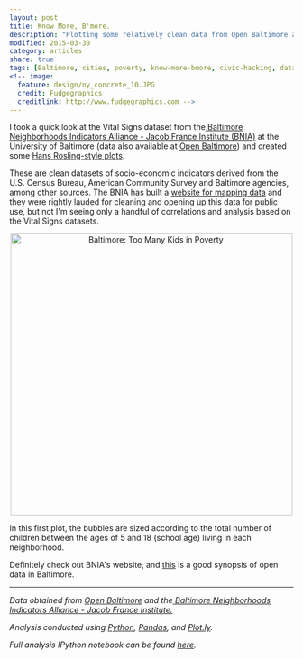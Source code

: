 ```yaml
---
layout: post
title: Know More, B'more.
description: "Plotting some relatively clean data from Open Baltimore and Baltimore Neighborhood Indicators Alliance."
modified: 2015-03-30
category: articles
share: true
tags: [Baltimore, cities, poverty, know-more-bmore, civic-hacking, data-journalism]
<!-- image:
  feature: design/ny_concrete_10.JPG
  credit: Fudgegraphics
  creditlink: http://www.fudgegraphics.com -->
---
```


I took a quick look at the Vital Signs dataset from the<a href='http://www.bniajfi.org/indicators'> Baltimore Neighborhoods Indicators Alliance - Jacob France Institute (BNIA)</a> at the University of Baltimore (data also available at <a href='http://data.baltimorecity.gov/'>Open Baltimore</a>) and created some <a href='http://www.gapminder.org/'>Hans Rosling-style plots</a>.

These are clean datasets of socio-economic indicators derived from the U.S. Census Bureau, American Community Survey and Baltimore agencies, among other sources.  The BNIA has built a <a href='http://bniajfi.org/vital_signs/'>website for mapping data</a> and they were rightly lauded for cleaning and opening up this data for public use, but not I'm seeing only a handful of correlations and analysis based on the Vital Signs datasets.

<center>
<div>
    <a href="https://plot.ly/~jtelszasz/211/" target="_blank" title="Baltimore: Too Many Kids in Poverty" style="display: block; text-align: center;"><img src="https://plot.ly/~jtelszasz/211.png" alt="Baltimore: Too Many Kids in Poverty" style="max-width: 100%;width: 500px;"  width="500" onerror="this.onerror=null;this.src='https://plot.ly/404.png';" /></a>
    <script data-plotly="jtelszasz:211" src="https://plot.ly/embed.js" async></script>
</div>
</center>

In this first plot, the bubbles are sized according to the total number of children between the ages of 5 and 18 (school age) living in each neighborhood.

Definitely check out BNIA's website, and <a href='http://www.urban.org/UploadedPDF/413219-NNIP-an-Open-Data-in-Baltimore.pdf'>this</a> is a good synopsis of open data in Baltimore.

---
*Data obtained from <a href='http://data.baltimorecity.gov/'>Open Baltimore</a> and the<a href='http://www.bniajfi.org/indicators'> Baltimore Neighborhoods Indicators Alliance - Jacob France Institute.</a>*

*Analysis conducted using <a href='http://www.python.org'>Python</a>, <a href='http://pandas.pydata.org'>Pandas</a>, and <a href='http://www.plot.ly'>Plot.ly</a>.*

*Full analysis IPython notebook can be found <a href='http://nbviewer.ipython.org/github/jtelszasz/baltimore_vital_signs/blob/master/vital_signs_viz.ipynb'>here</a>.*

<script>
  (function(i,s,o,g,r,a,m){i['GoogleAnalyticsObject']=r;i[r]=i[r]||function(){
  (i[r].q=i[r].q||[]).push(arguments)},i[r].l=1*new Date();a=s.createElement(o),
  m=s.getElementsByTagName(o)[0];a.async=1;a.src=g;m.parentNode.insertBefore(a,m)
  })(window,document,'script','//www.google-analytics.com/analytics.js','ga');

  ga('create', 'UA-58835878-1', 'auto');
  ga('send', 'pageview');

</script>
